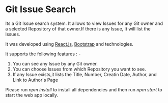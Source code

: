 # Git Issue Search

Its a Git Issue search system. It allows to view Issues for any Git owner and a selected Repository of that owner.If there is any Issue, It will list the Issues.

It was developed using [React.js](https://facebook.github.io/react/), [Bootstrap](http://getbootstrap.com/) and technologies.

It supports the following features : -

1. You can see any Issue by any Git owner.
2. You can choose Issues from which Repository you want to see.
3. If any Issue exists,it lists the Title, Number, Creatin Date, Author, and Link to Author's Page

Please run *npm install* to install all dependencies and then run *npm start* to start the web app locally.
